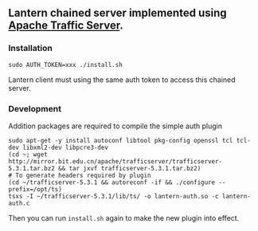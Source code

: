 ## Lantern chained server implemented using [Apache Traffic Server](http://trafficserver.apache.org/).

### Installation

```
sudo AUTH_TOKEN=xxx ./install.sh
```
Lantern client must using the same auth token to access this chained server.

### Development

Addition packages are required to compile the simple auth plugin

```
sudo apt-get -y install autoconf libtool pkg-config openssl tcl tcl-dev libxml2-dev libpcre3-dev
(cd ~; wget http://mirror.bit.edu.cn/apache/trafficserver/trafficserver-5.3.1.tar.bz2 && tar jxvf trafficserver-5.3.1.tar.bz2)
# To generate headers required by plugin
(cd ~/trafficserver-5.3.1 && autoreconf -if && ./configure --prefix=/opt/ts)
tsxs -I ~/trafficserver-5.3.1/lib/ts/ -o lantern-auth.so -c lantern-auth.c
```

Then you can run `install.sh` again to make the new plugin into effect.
